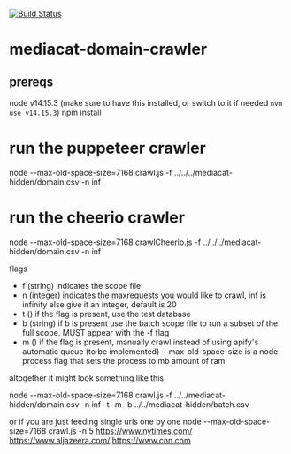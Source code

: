 [![Build Status](https://travis-ci.org/UTMediaCAT/mediacat-domain-crawler.svg?branch=master)](https://travis-ci.org/UTMediaCAT/mediacat-domain-crawler)
# mediacat-domain-crawler

## prereqs
node v14.15.3 (make sure to have this installed, or switch to it if needed `nvm use v14.15.3`)
npm install

# run the puppeteer crawler 
node --max-old-space-size=7168 crawl.js -f ../../../mediacat-hidden/domain.csv -n inf

# run the cheerio crawler 
node --max-old-space-size=7168 crawlCheerio.js -f ../../../mediacat-hidden/domain.csv -n inf

flags
- f (string) indicates the scope file
- n (integer) indicates the maxrequests you would like to crawl, inf is infinity else give it an integer, default is 20
- t () if the flag is present, use the test database
- b (string) if b is present use the batch scope file to run a subset of the full scope. MUST appear with the -f flag
- m () if the flag is present, manually crawl instead of using apify's automatic queue (to be implemented)
--max-old-space-size is a node process flag that sets the process to mb amount of ram

altogether it might look something like this

node --max-old-space-size=7168 crawl.js -f ../../mediacat-hidden/domain.csv -n inf -t -m -b ../../mediacat-hidden/batch.csv

or if you are just feeding single urls one by one 
node --max-old-space-size=7168 crawl.js -n 5 https://www.nytimes.com/ https://www.aljazeera.com/ https://www.cnn.com

